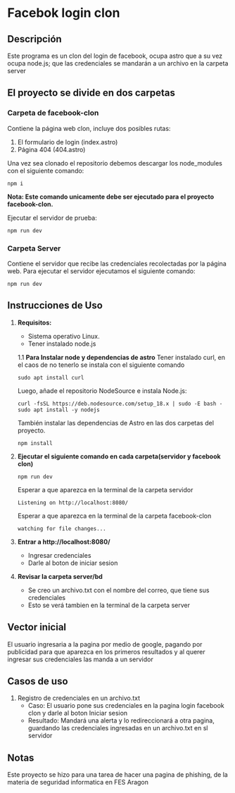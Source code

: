 # Facebok login clon

## Descripción
Este programa es un clon del login de facebook, ocupa astro que a su vez ocupa node.js; que las credenciales se mandarán a un archivo en la carpeta server

## El proyecto se divide en dos carpetas

### Carpeta de facebook-clon
Contiene la página web clon, incluye dos posibles rutas:
1. El formulario de login (index.astro)
2. Página 404 (404.astro)

Una vez sea clonado el repositorio debemos descargar los node_modules con el siguiente comando:

```
npm i
```

**Nota: Este comando unicamente debe ser ejecutado para el proyecto facebook-clon.**

Ejecutar el servidor de prueba:

```
npm run dev
```

### Carpeta Server
Contiene el servidor que recibe las credenciales recolectadas por la página web.
Para ejecutar el servidor ejecutamos el siguiente comando:

```
npm run dev
```

## Instrucciones de Uso

1. **Requisitos:**
   - Sistema operativo Linux.
   - Tener instalado node.js

   1.1 **Para Instalar node y dependencias de astro**
       Tener instalado curl, en el caos de no tenerlo se instala con el siguiente comando
   
       sudo apt install curl
   
   Luego, añade el repositorio NodeSource e instala Node.js:
   
       curl -fsSL https://deb.nodesource.com/setup_18.x | sudo -E bash -
       sudo apt install -y nodejs
   
   También instalar las dependencias de Astro en las dos carpetas del proyecto.
   
       npm install

3. **Ejecutar el siguiente comando en cada carpeta(servidor y facebook clon)**

    ```
    npm run dev
    ```

    Esperar a que aparezca en la terminal de la carpeta servidor

    ```
    Listening on http://localhost:8080/
    ```

    Esperar a que aparezca en la terminal de la carpeta facebook-clon

    ```
    watching for file changes...
    ```

4. **Entrar a http://localhost:8080/**
    - Ingresar credenciales
    - Darle al boton de iniciar sesion

5. **Revisar la carpeta server/bd**
    - Se creo un archivo.txt con el nombre del correo, que tiene sus credenciales
    - Esto se verá tambien en la terminal de la carpeta server

## Vector inicial
El usuario ingresaria a la pagina por medio de google, pagando por publicidad para que aparezca en los primeros resultados y al querer ingresar sus credenciales las manda a un servidor

## Casos de uso
   1. Registro de credenciales en un archivo.txt
      - Caso: El usuario pone sus credenciales en la pagina login facebook clon y darle al boton Iniciar sesion
      - Resultado: Mandará una alerta y lo redireccionará a otra pagina, guardando las credenciales ingresadas en un archivo.txt en sl servidor 
## Notas
Este proyecto se hizo para una tarea de hacer una pagina de phishing, de la materia de seguridad informatica en FES Aragon
